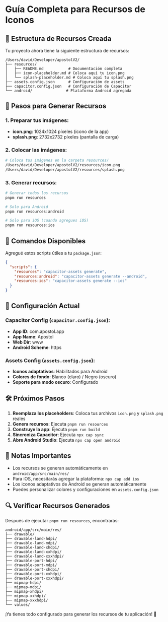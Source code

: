 # Guía Completa para Recursos de Iconos

## 📁 Estructura de Recursos Creada

Tu proyecto ahora tiene la siguiente estructura de recursos:

```
/Users/david/Developer/apostolV2/
├── resources/
│   ├── README.md           # Documentación completa
│   ├── icon-placeholder.md # Coloca aquí tu icon.png
│   └── splash-placeholder.md # Coloca aquí tu splash.png
├── assets.config.json      # Configuración de assets
├── capacitor.config.json   # Configuración de Capacitor
└── android/               # Plataforma Android agregada
```

## 🚀 Pasos para Generar Recursos

### 1. Preparar tus imágenes:
- **icon.png**: 1024x1024 píxeles (icono de la app)
- **splash.png**: 2732x2732 píxeles (pantalla de carga)

### 2. Colocar las imágenes:
```bash
# Coloca tus imágenes en la carpeta resources/
/Users/david/Developer/apostolV2/resources/icon.png
/Users/david/Developer/apostolV2/resources/splash.png
```

### 3. Generar recursos:
```bash
# Generar todos los recursos
pnpm run resources

# Solo para Android
pnpm run resources:android

# Solo para iOS (cuando agregues iOS)
pnpm run resources:ios
```

## 📱 Comandos Disponibles

Agregué estos scripts útiles a tu `package.json`:

```json
{
  "scripts": {
    "resources": "capacitor-assets generate",
    "resources:android": "capacitor-assets generate --android",
    "resources:ios": "capacitor-assets generate --ios"
  }
}
```

## 🔧 Configuración Actual

### Capacitor Config (`capacitor.config.json`):
- **App ID**: com.apostol.app
- **App Name**: Apostol
- **Web Dir**: www
- **Android Scheme**: https

### Assets Config (`assets.config.json`):
- **Iconos adaptativos**: Habilitados para Android
- **Colores de fondo**: Blanco (claro) / Negro (oscuro)
- **Soporte para modo oscuro**: Configurado

## 🛠️ Próximos Pasos

1. **Reemplaza los placeholders**: Coloca tus archivos `icon.png` y `splash.png` reales
2. **Genera recursos**: Ejecuta `pnpm run resources`
3. **Construye la app**: Ejecuta `pnpm run build`
4. **Sincroniza Capacitor**: Ejecuta `npx cap sync`
5. **Abre Android Studio**: Ejecuta `npx cap open android`

## 📝 Notas Importantes

- Los recursos se generan automáticamente en `android/app/src/main/res/`
- Para iOS, necesitarás agregar la plataforma: `npx cap add ios`
- Los iconos adaptativos de Android se generan automáticamente
- Puedes personalizar colores y configuraciones en `assets.config.json`

## 🔍 Verificar Recursos Generados

Después de ejecutar `pnpm run resources`, encontrarás:

```
android/app/src/main/res/
├── drawable/
├── drawable-land-hdpi/
├── drawable-land-mdpi/
├── drawable-land-xhdpi/
├── drawable-land-xxhdpi/
├── drawable-land-xxxhdpi/
├── drawable-port-hdpi/
├── drawable-port-mdpi/
├── drawable-port-xhdpi/
├── drawable-port-xxhdpi/
├── drawable-port-xxxhdpi/
├── mipmap-hdpi/
├── mipmap-mdpi/
├── mipmap-xhdpi/
├── mipmap-xxhdpi/
├── mipmap-xxxhdpi/
└── values/
```

¡Ya tienes todo configurado para generar los recursos de tu aplicación! 🎉
